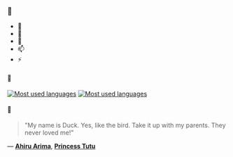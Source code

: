 ### 👋

- 🔭
- 🌱
- 💬
- 📫
- ⚡

#### 🧏

[![Most used languages](https://github-readme-stats-aynah.vercel.app/api/top-langs/?username=aynh&theme=solarized-dark&langs_count=6&layout=compact&hide_title=true)](https://github.com/anuraghazra/github-readme-stats#gh-dark-mode-only)
[![Most used languages](https://github-readme-stats-aynah.vercel.app/api/top-langs/?username=aynh&theme=solarized-light&langs_count=6&layout=compact&hide_title=true)](https://github.com/anuraghazra/github-readme-stats#gh-light-mode-only)

#### 💬

> "My name is Duck. Yes, like the bird. Take it up with my parents. They never loved me!"

&mdash; [**Ahiru Arima**](https://myanimelist.net/character.php?q=Ahiru%20Arima&cat=character), [**Princess Tutu**](https://myanimelist.net/search/all?q=Princess%20Tutu&cat=all)
